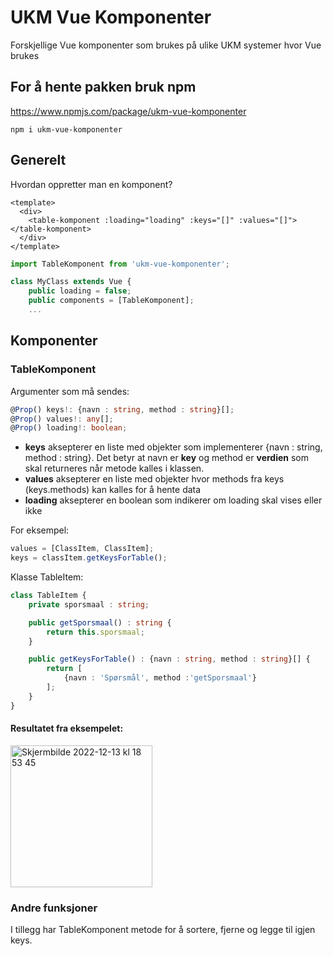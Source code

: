 # UKM Vue Komponenter

Forskjellige Vue komponenter som brukes på ulike UKM systemer hvor Vue brukes

## For å hente pakken bruk npm
https://www.npmjs.com/package/ukm-vue-komponenter

```nodejs
npm i ukm-vue-komponenter
```

## Generelt
Hvordan oppretter man en komponent?

```vue
<template>
  <div>
    <table-komponent :loading="loading" :keys="[]" :values="[]"></table-komponent>
  </div>
</template>
```

```typescript
import TableKomponent from 'ukm-vue-komponenter';

class MyClass extends Vue {
    public loading = false;
    public components = [TableKomponent];
    ...
```

## Komponenter
### TableKomponent
Argumenter som må sendes:
```typescript
@Prop() keys!: {navn : string, method : string}[];
@Prop() values!: any[];
@Prop() loading!: boolean;
```

- **keys** aksepterer en liste med objekter som implementerer {navn : string, method : string}. Det betyr at navn er **key** og method er **verdien** som skal returneres når metode kalles i klassen.
- **values** aksepterer en liste med objekter hvor methods fra keys (keys.methods) kan kalles for å hente data
- **loading** aksepterer en boolean som indikerer om loading skal vises eller ikke

For eksempel:
```typescript
values = [ClassItem, ClassItem];
keys = classItem.getKeysForTable();
```

Klasse TableItem:
```typescript
class TableItem {
    private sporsmaal : string;

    public getSporsmaal() : string {
        return this.sporsmaal;
    }

    public getKeysForTable() : {navn : string, method : string}[] {
        return [
            {navn : 'Spørsmål', method :'getSporsmaal'}
        ];
    }
}
```
#### Resultatet fra eksempelet:
<img width="227" alt="Skjermbilde 2022-12-13 kl  18 53 45" src="https://user-images.githubusercontent.com/10181004/207408459-ee11bb0b-acea-410a-bdab-e58ee02356df.png">


### Andre funksjoner
I tillegg har TableKomponent metode for å sortere, fjerne og legge til igjen keys.
